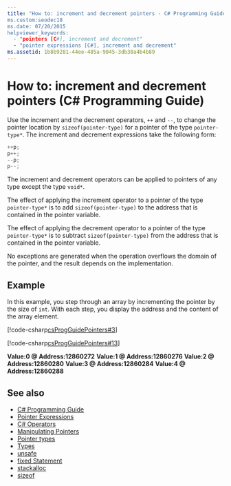 ```yaml
---
title: "How to: increment and decrement pointers - C# Programming Guide
ms.custom:seodec18
ms.date: 07/20/2015
helpviewer_keywords: 
  - "pointers [C#], increment and decrement"
  - "pointer expressions [C#], increment and decrement"
ms.assetid: 1b8b9281-44ee-485a-9045-3db38a4b4b89
---
```

# How to: increment and decrement pointers (C# Programming Guide)

Use the increment and the decrement operators, `++` and `--`, to change the pointer location by `sizeof(pointer-type)` for a pointer of the type `pointer-type*`. The increment and decrement expressions take the following form:  
  
```csharp
++p;  
p++;  
--p;  
p--;  
```  
  
 The increment and decrement operators can be applied to pointers of any type except the type `void*`.  
  
 The effect of applying the increment operator to a pointer of the type `pointer-type*` is to add `sizeof(pointer-type)` to the address that is contained in the pointer variable.  
  
 The effect of applying the decrement operator to a pointer of the type `pointer-type*` is to subtract `sizeof(pointer-type)` from the address that is contained in the pointer variable.  
  
 No exceptions are generated when the operation overflows the domain of the pointer, and the result depends on the implementation.  
  
## Example  
 In this example, you step through an array by incrementing the pointer by the size of `int`. With each step, you display the address and the content of the array element.  
  
 [!code-csharp[csProgGuidePointers#3](../../../csharp/programming-guide/unsafe-code-pointers/codesnippet/CSharp/how-to-increment-and-decrement-pointers_1.cs)]  
  
 [!code-csharp[csProgGuidePointers#13](../../../csharp/programming-guide/unsafe-code-pointers/codesnippet/CSharp/how-to-increment-and-decrement-pointers_2.cs)]  
  
**Value:0 @ Address:12860272**
**Value:1 @ Address:12860276**
**Value:2 @ Address:12860280**
**Value:3 @ Address:12860284**
**Value:4 @ Address:12860288**

## See also

- [C# Programming Guide](../../../csharp/programming-guide/index.md)  
- [Pointer Expressions](../../../csharp/programming-guide/unsafe-code-pointers/pointer-expressions.md)  
- [C# Operators](../../../csharp/language-reference/operators/index.md)  
- [Manipulating Pointers](../../../csharp/programming-guide/unsafe-code-pointers/manipulating-pointers.md)  
- [Pointer types](../../../csharp/programming-guide/unsafe-code-pointers/pointer-types.md)  
- [Types](../../../csharp/language-reference/keywords/types.md)  
- [unsafe](../../../csharp/language-reference/keywords/unsafe.md)  
- [fixed Statement](../../../csharp/language-reference/keywords/fixed-statement.md)  
- [stackalloc](../../../csharp/language-reference/keywords/stackalloc.md)
- [sizeof](../../../csharp/language-reference/keywords/sizeof.md)
